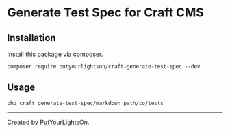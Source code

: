 # Generate Test Spec for Craft CMS

## Installation

Install this package via composer.

```shell
composer require putyourlightson/craft-generate-test-spec --dev
```

## Usage

```shell
php craft generate-test-spec/markdown path/to/tests
```

---

Created by [PutYourLightsOn](https://putyourlightson.com/).
